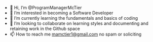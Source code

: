 - 👋 Hi, I’m @ProgramManagerMcTier
- 👀 I’m interested in becoming a Software Developer 
- 🌱 I’m currently learning the fundamentals and basics of coding
- 💞️ I’m looking to collaborate on learning styles and documenting and retaining work in the Github space 
- 📫 How to reach me mamctier1@gmail.com no spam or soliciting

<!---
ProgramManagerMcTier/ProgramManagerMcTier is a ✨ special ✨ repository because its `README.md` (this file) appears on your GitHub profile.
You can click the Preview link to take a look at your changes.
--->
